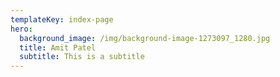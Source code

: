```yaml
---
templateKey: index-page
hero:
  background_image: /img/background-image-1273097_1280.jpg
  title: Amit Patel
  subtitle: This is a subtitle
---
```


